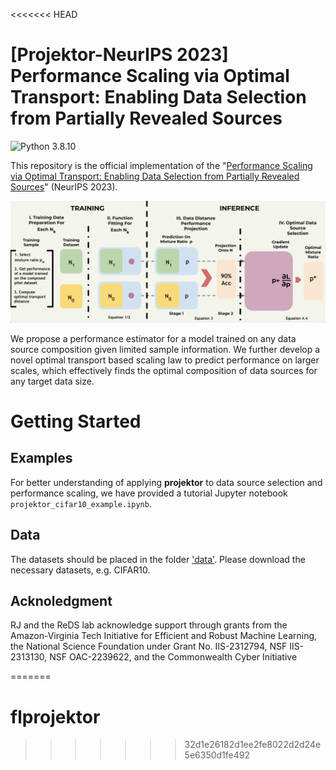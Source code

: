 <<<<<<< HEAD
# [Projektor-NeurIPS 2023] Performance Scaling via Optimal Transport: Enabling Data Selection from Partially Revealed Sources
![Python 3.8.10](https://img.shields.io/badge/python-3.8.10-DodgerBlue.svg?style=plastic)

This repository is the official implementation of the "[Performance Scaling via Optimal Transport: Enabling Data Selection from Partially Revealed Sources](https://arxiv.org/abs/2307.02460)" (NeurIPS 2023). 


![projektor](pipeline_projektor.png)


We propose a performance estimator for a model trained on any data source composition given limited sample information.
We further develop a novel optimal transport based scaling law to predict performance on larger scales, which effectively finds the optimal composition of data sources for
any target data size.





# Getting Started

                        
## Examples

For better understanding of applying **projektor** to data source selection and performance scaling, we have provided a tutorial Jupyter notebook `projektor_cifar10_example.ipynb`.

## Data

The datasets should be placed in the folder ['data'](data).
Please download the necessary datasets, e.g. CIFAR10.


## Acknoledgment

RJ and the ReDS lab acknowledge support through grants from the Amazon-Virginia Tech Initiative
for Efficient and Robust Machine Learning, the National Science Foundation under Grant No.
IIS-2312794, NSF IIS-2313130, NSF OAC-2239622, and the Commonwealth Cyber Initiative

=======
# flprojektor
>>>>>>> 32d1e26182d1ee2fe8022d2d24e5e6350d1fe492
